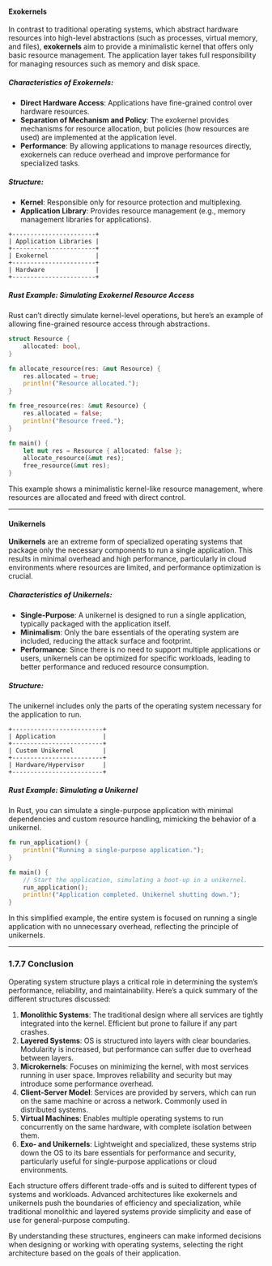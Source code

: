 #### **Exokernels**
In contrast to traditional operating systems, which abstract hardware resources into high-level abstractions (such as processes, virtual memory, and files), **exokernels** aim to provide a minimalistic kernel that offers only basic resource management. The application layer takes full responsibility for managing resources such as memory and disk space.

##### **Characteristics of Exokernels**:
- **Direct Hardware Access**: Applications have fine-grained control over hardware resources.
- **Separation of Mechanism and Policy**: The exokernel provides mechanisms for resource allocation, but policies (how resources are used) are implemented at the application level.
- **Performance**: By allowing applications to manage resources directly, exokernels can reduce overhead and improve performance for specialized tasks.

##### **Structure**:
- **Kernel**: Responsible only for resource protection and multiplexing.
- **Application Library**: Provides resource management (e.g., memory management libraries for applications).

```
+-----------------------+
| Application Libraries |
+-----------------------+
| Exokernel             |
+-----------------------+
| Hardware              |
+-----------------------+
```

##### **Rust Example: Simulating Exokernel Resource Access**
Rust can’t directly simulate kernel-level operations, but here’s an example of allowing fine-grained resource access through abstractions.

```rust
struct Resource {
    allocated: bool,
}

fn allocate_resource(res: &mut Resource) {
    res.allocated = true;
    println!("Resource allocated.");
}

fn free_resource(res: &mut Resource) {
    res.allocated = false;
    println!("Resource freed.");
}

fn main() {
    let mut res = Resource { allocated: false };
    allocate_resource(&mut res);
    free_resource(&mut res);
}
```

This example shows a minimalistic kernel-like resource management, where resources are allocated and freed with direct control.

---

#### **Unikernels**
**Unikernels** are an extreme form of specialized operating systems that package only the necessary components to run a single application. This results in minimal overhead and high performance, particularly in cloud environments where resources are limited, and performance optimization is crucial.

##### **Characteristics of Unikernels**:
- **Single-Purpose**: A unikernel is designed to run a single application, typically packaged with the application itself.
- **Minimalism**: Only the bare essentials of the operating system are included, reducing the attack surface and footprint.
- **Performance**: Since there is no need to support multiple applications or users, unikernels can be optimized for specific workloads, leading to better performance and reduced resource consumption.

##### **Structure**:
The unikernel includes only the parts of the operating system necessary for the application to run.

```
+-------------------------+
| Application             |
+-------------------------+
| Custom Unikernel        |
+-------------------------+
| Hardware/Hypervisor     |
+-------------------------+
```

##### **Rust Example: Simulating a Unikernel**
In Rust, you can simulate a single-purpose application with minimal dependencies and custom resource handling, mimicking the behavior of a unikernel.

```rust
fn run_application() {
    println!("Running a single-purpose application.");
}

fn main() {
    // Start the application, simulating a boot-up in a unikernel.
    run_application();
    println!("Application completed. Unikernel shutting down.");
}
```

In this simplified example, the entire system is focused on running a single application with no unnecessary overhead, reflecting the principle of unikernels.

---

### **1.7.7 Conclusion**

Operating system structure plays a critical role in determining the system’s performance, reliability, and maintainability. Here’s a quick summary of the different structures discussed:

1. **Monolithic Systems**: The traditional design where all services are tightly integrated into the kernel. Efficient but prone to failure if any part crashes.
2. **Layered Systems**: OS is structured into layers with clear boundaries. Modularity is increased, but performance can suffer due to overhead between layers.
3. **Microkernels**: Focuses on minimizing the kernel, with most services running in user space. Improves reliability and security but may introduce some performance overhead.
4. **Client-Server Model**: Services are provided by servers, which can run on the same machine or across a network. Commonly used in distributed systems.
5. **Virtual Machines**: Enables multiple operating systems to run concurrently on the same hardware, with complete isolation between them.
6. **Exo- and Unikernels**: Lightweight and specialized, these systems strip down the OS to its bare essentials for performance and security, particularly useful for single-purpose applications or cloud environments.

Each structure offers different trade-offs and is suited to different types of systems and workloads. Advanced architectures like exokernels and unikernels push the boundaries of efficiency and specialization, while traditional monolithic and layered systems provide simplicity and ease of use for general-purpose computing.

By understanding these structures, engineers can make informed decisions when designing or working with operating systems, selecting the right architecture based on the goals of their application.